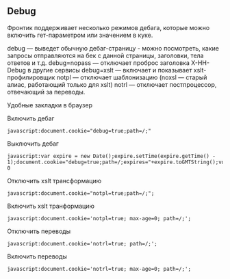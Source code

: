 ## Debug

Фронтик поддерживает несколько режимов дебага, которые можно включить гет-параметром или значением в куке.

debug — выведет обычную дебаг-страницу - можно посмотреть, какие запросы отправляются на бек с данной страницы, заголовки, тела ответов и т.д.
debug=nopass — отключает проброс заголовка X-HH-Debug в другие сервисы
debug=xslt — включает и показывает xslt-профилировщик
notpl — отключает шаблонизацию (noxsl — старый алиас, работающий только для xslt)
notrl — отключает постпроцессор, отвечающий за переводы.

Удобные закладки в браузер

Включить дебаг
```
javascript:document.cookie="debug=true;path=/;"
```

Выключить дебаг
```
javascript:var expire = new Date();expire.setTime(expire.getTime() - 1);document.cookie="debug=true;path=/;expires="+expire.toGMTString();void 0
```

Отключить xslt трансформацию
```
javascript:document.cookie="notpl=true;path=/;";
```

Включить xslt транформацию
```
javascript:document.cookie='notpl=true; max-age=0; path=/;';
```

Отключить переводы
```
javascript:document.cookie='notrl=true; path=/;';
```

Включить переводы
```
javascript:document.cookie='notrl=true; max-age=0; path=/;';
```

